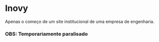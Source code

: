 # Inovy
Apenas o começo de um site institucional de uma empresa de engenharia.
### OBS: Temporariamente paralisado

